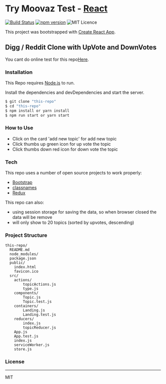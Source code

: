 # Try Moovaz Test - [React](https://reactjs.org/)

[![Build Status](https://travis-ci.org/joemccann/dillinger.svg?branch=master)](https://travis-ci.org/joemccann/dillinger) [![npm version](https://img.shields.io/npm/v/react.svg?style=flat)](https://www.npmjs.com/package/react) ![MIT Licence](https://badges.frapsoft.com/os/mit/mit.svg?v=103)

This project was bootstrapped with [Create React App](https://github.com/facebook/create-react-app).

## Digg / Reddit Clone with UpVote and DownVotes

You cant do online test for this repo[Here](https://anwarabdullahn.github.io/try-moovaz-react/).

### Installation

This Repo requires [Node.js](https://nodejs.org/) to run.

Install the dependencies and devDependencies and start the server.

```sh
$ git clone "this-repo"
$ cd "this-repo"
$ npm install or yarn install
$ npm run start or yarn start
```

### How to Use
 - Click on the card 'add new topic' for add new topic
 - Click thumbs up green icon for up vote the topic
 - Click thumbs down red icon for down vote the topic

### Tech

This repo uses a number of open source projects to work properly:
* [Bootstrap](https://getbootstrap.com)
* [classnames](https://www.npmjs.com/package/classnames)
* [Redux](https://github.com/reduxjs/redux)

This repo can also:
  - using session storage for saving the data, so when browser closed the data will be remove
  - will only show to 20 topics (sorted by upvotes, descending)

### Project Structure
````
this-repo/
  README.md
  node_modules/
  package.json
  public/
    index.html
    favicon.ico
  src/
    actions/
        topicActions.js
        type.js
    components/
        Topic.js
        Topic.test.js
    containers/
        Landing.js
        Landing.test.js
    reducers/
        index.js
        topicReducer.js
    App.js
    App.test.js
    index.js
    serviceWorker.js
    store.js
````

### License
----
MIT
